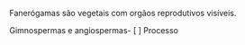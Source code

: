 Fanerógamas são vegetais com orgãos reprodutivos visíveis.

Gimnospermas e angiospermas- [ ] Processo 
